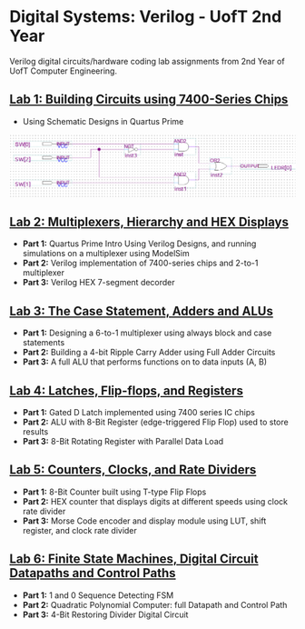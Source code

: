 # Digital Systems: Verilog - UofT 2nd Year
Verilog digital circuits/hardware coding lab assignments from 2nd Year of UofT Computer Engineering.

## [Lab 1: Building Circuits using 7400-Series Chips](https://github.com/pietrea2/Digital-Systems-Verilog----UofT-2nd-Year/tree/main/Lab1)
+ Using Schematic Designs in Quartus Prime

![Digital CIrcuit](/images/lab1.png)


## [Lab 2: Multiplexers, Hierarchy and HEX Displays](https://github.com/pietrea2/Digital-Systems-Verilog----UofT-2nd-Year/tree/main/Lab2)
+ **Part 1:** Quartus Prime Intro Using Verilog Designs, and running simulations on a multiplexer using ModelSim
+ **Part 2:** Verilog implementation of 7400-series chips and 2-to-1 multiplexer
+ **Part 3:** Verilog HEX 7-segment decorder


## [Lab 3: The Case Statement, Adders and ALUs](https://github.com/pietrea2/Digital-Systems-Verilog----UofT-2nd-Year/tree/main/Lab3)
+ **Part 1:** Designing a 6-to-1 multiplexer using always block and case statements
+ **Part 2:** Building a 4-bit Ripple Carry Adder using Full Adder Circuits
+ **Part 3:** A full ALU that performs functions on to data inputs (A, B)


## [Lab 4: Latches, Flip-flops, and Registers](https://github.com/pietrea2/Digital-Systems-Verilog----UofT-2nd-Year/tree/main/Lab4)
+ **Part 1:** Gated D Latch implemented using 7400 series IC chips
+ **Part 2:** ALU with 8-Bit Register (edge-triggered Flip Flop) used to store results 
+ **Part 3:** 8-Bit Rotating Register with Parallel Data Load


## [Lab 5: Counters, Clocks, and Rate Dividers](https://github.com/pietrea2/Digital-Systems-Verilog----UofT-2nd-Year/tree/main/Lab5)
+ **Part 1:** 8-Bit Counter built using T-type Flip Flops
+ **Part 2:** HEX counter that displays digits at different speeds using clock rate divider
+ **Part 3:** Morse Code encoder and display module using LUT, shift register, and clock rate divider


## [Lab 6: Finite State Machines, Digital Circuit Datapaths and Control Paths](https://github.com/pietrea2/Digital-Systems-Verilog----UofT-2nd-Year/tree/main/Lab6)
+ **Part 1:** 1 and 0 Sequence Detecting FSM
+ **Part 2:** Quadratic Polynomial Computer: full Datapath and Control Path
+ **Part 3:** 4-Bit Restoring Divider Digital Circuit
